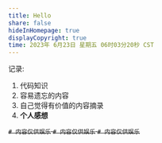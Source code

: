 ```yaml
---
title: Hello
share: false
hideInHomepage: true
displayCopyright: true
time: 2023年 6月23日 星期五 06时03分20秒 CST
---
```


<!-- ### 一个乱说话的博客 OwO -->

记录:

1. 代码知识
2. 容易遗忘的内容
3. 自己觉得有价值的内容摘录
4. **个人感想**

~~`# 内容仅供娱乐` `# 内容仅供娱乐` `# 内容仅供娱乐`~~
